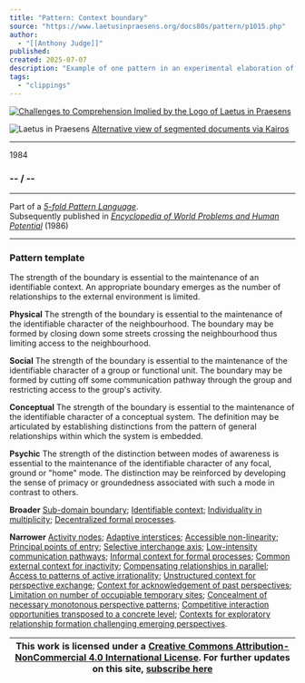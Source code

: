 ```yaml
---
title: "Pattern: Context boundary"
source: "https://www.laetusinpraesens.org/docs80s/pattern/p1015.php"
author:
  - "[[Anthony Judge]]"
published:
created: 2025-07-07
description: "Example of one pattern in an experimental elaboration of a 5-fold pattern language. This explores the parallel between patterns at the physical level, the social level, the conceptual level, and the psychic level in the light of an underlying template based on the insights of Christopher Alexander"
tags:
  - "clippings"
---
```

[![Challenges to Comprehension Implied by the Logo
of Laetus in Praesens](https://www.laetusinpraesens.org/common/images/achngcol.jpg "Challenges to Comprehension Implied by the Logo
of Laetus in Praesens")](https://www.laetusinpraesens.org/context/logo_laetus.php)

![Laetus in Praesens](https://www.laetusinpraesens.org/common/images/laetus_title2.png) [Alternative view of segmented documents via Kairos](https://kairos.laetusinpraesens.org/p1015_8_pat_h_1)

---

1984

### \-- / --

---

Part of a *[5-fold Pattern Language](https://www.laetusinpraesens.org/docs80s/84patlan.php)*.  
Subsequently published in *[Encyclopedia of World Problems and Human Potential](https://www.un-intelligible.org/projects/homeency.php)* (1986)

---

### Pattern template

The strength of the boundary is essential to the maintenance of an identifiable context. An appropriate boundary emerges as the number of relationships to the external environment is limited.

**Physical** The strength of the boundary is essential to the maintenance of the identifiable character of the neighbourhood. The boundary may be formed by closing down some streets crossing the neighbourhood thus limiting access to the neighbourhood.

**Social** The strength of the boundary is essential to the maintenance of the identifiable character of a group or functional unit. The boundary may be formed by cutting off some communication pathway through the group and restricting access to the group's activity.

**Conceptual** The strength of the boundary is essential to the maintenance of the identifiable character of a conceptual system. The definition may be articulated by establishing distinctions from the pattern of general relationships within which the system is embedded.

**Psychic** The strength of the distinction between modes of awareness is essential to the maintenance of the identifiable character of any focal, ground or "home" mode. The distinction may be reinforced by developing the sense of primacy or groundedness associated with such a mode in contrast to others.

**Broader** [Sub-domain boundary](https://www.laetusinpraesens.org/docs80s/pattern/p1013.php); [Identifiable context](https://www.laetusinpraesens.org/docs80s/pattern/p1014.php); [Individuality in multiplicity](https://www.laetusinpraesens.org/docs80s/pattern/p1012.php); [Decentralized formal processes](https://www.laetusinpraesens.org/docs80s/pattern/p1009.php).

**Narrower** [Activity nodes](https://www.laetusinpraesens.org/docs80s/pattern/p1030.php); [Adaptive interstices](https://www.laetusinpraesens.org/docs80s/pattern/p1048.php); [Accessible non-linearity](https://www.laetusinpraesens.org/docs80s/pattern/p1060.php); [Principal points of entry](https://www.laetusinpraesens.org/docs80s/pattern/p1053.php); [Selective interchange axis](https://www.laetusinpraesens.org/docs80s/pattern/p1032.php); [Low-intensity communication pathways](https://www.laetusinpraesens.org/docs80s/pattern/p1059.php); [Informal context for formal processes](https://www.laetusinpraesens.org/docs80s/pattern/p1041.php); [Common external context for inactivity](https://www.laetusinpraesens.org/docs80s/pattern/p1069.php); [Compensating relationships in parallel](https://www.laetusinpraesens.org/docs80s/pattern/p1023.php); [Access to patterns of active irrationality](https://www.laetusinpraesens.org/docs80s/pattern/p1064.php); [Unstructured context for perspective exchange](https://www.laetusinpraesens.org/docs80s/pattern/p1090.php); [Context for acknowledgement of past perspectives](https://www.laetusinpraesens.org/docs80s/pattern/p1070.php); [Limitation on number of occupiable temporary sites](https://www.laetusinpraesens.org/docs80s/pattern/p1103.php); [Concealment of necessary monotonous perspective patterns](https://www.laetusinpraesens.org/docs80s/pattern/p1097.php); [Competitive interaction opportunities transposed to a concrete level](https://www.laetusinpraesens.org/docs80s/pattern/p1072.php); [Contexts for exploratory relationship formation challenging emerging perspectives](https://www.laetusinpraesens.org/docs80s/pattern/p1073.php).

| This work is licensed under a [Creative Commons Attribution-NonCommercial 4.0 International License](http://creativecommons.org/licenses/by-nc/4.0/).  For further updates on this site, [subscribe here](https://laetusinpraesens.us19.list-manage.com/subscribe/post?u=1b1bc3aae057999099ff24455&id=4c64c53b45) |
| --- |